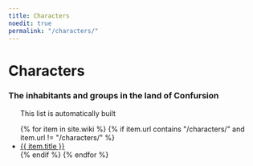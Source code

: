 ```yaml
---
title: Characters
noedit: true
permalink: "/characters/"
---
```


# Characters

### The inhabitants and groups in the land of Confursion

<ul class="wiki-page-list">
<p>This list is automatically built</p>
{% for item in site.wiki %}
  {% if item.url contains "/characters/" and item.url != "/characters/" %}
  <li><a href="{{ item.url }}">{{ item.title }}</a></li>
  {% endif %}
{% endfor %}
</ul>